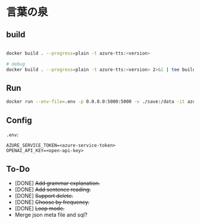 # 言葉の泉

## build

```bash

docker build . --progress=plain -t azure-tts:<version>

# debug
docker build . --progress=plain -t azure-tts:<version> 2>&1 | tee build.log
```

## Run

```bash
docker run --env-file=.env -p 0.0.0.0:5000:5000 -v ./save:/data -it azure-tts:<version>
```

## Config

`.env`:

```
AZURE_SERVICE_TOKEN=<azure-service-token>
OPENAI_API_KEY=<open-api-key>
```

## To-Do

- [DONE] ~~Add grammar explanation.~~
- [DONE] ~~Add sentence reading.~~
- [DONE] ~~Support delete.~~
- [DONE] ~~Choose by frequency.~~
- [DONE] ~~Loop mode.~~
- Merge json meta file and sql?
